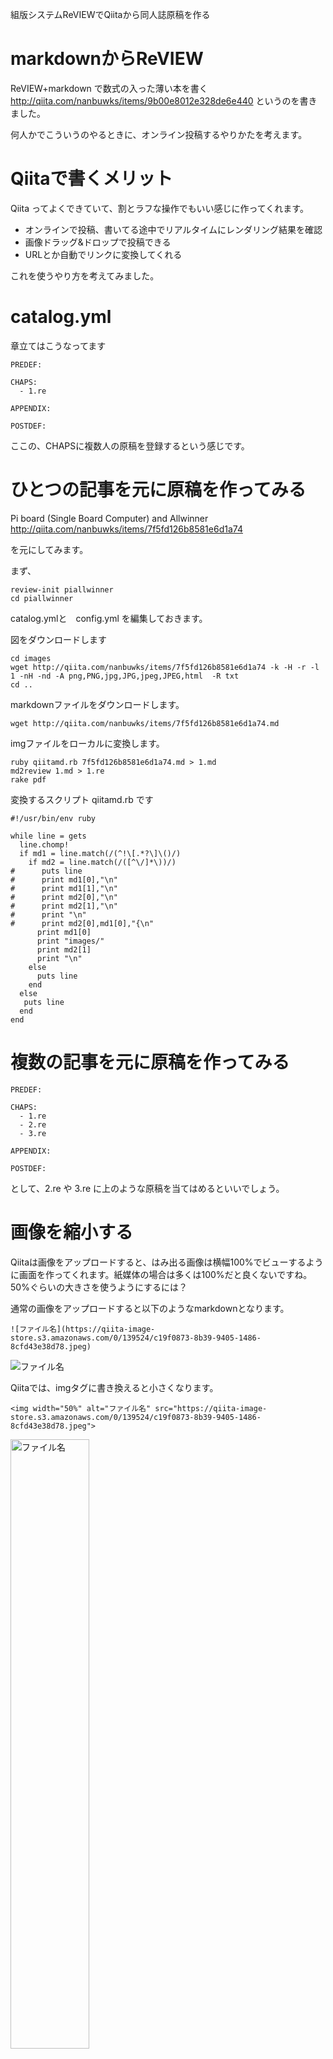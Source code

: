 組版システムReVIEWでQiitaから同人誌原稿を作る
# markdownからReVIEW

ReVIEW+markdown で数式の入った薄い本を書く
http://qiita.com/nanbuwks/items/9b00e8012e328de6e440
というのを書きました。

何人かでこういうのやるときに、オンライン投稿するやりかたを考えます。

# Qiitaで書くメリット

Qiita ってよくできていて、割とラフな操作でもいい感じに作ってくれます。

- オンラインで投稿、書いてる途中でリアルタイムにレンダリング結果を確認
- 画像ドラッグ&ドロップで投稿できる
- URLとか自動でリンクに変換してくれる

これを使うやり方を考えてみました。

# catalog.yml

章立てはこうなってます

```
PREDEF:

CHAPS:
  - 1.re

APPENDIX:

POSTDEF:
```


ここの、CHAPSに複数人の原稿を登録するという感じです。

# ひとつの記事を元に原稿を作ってみる

Pi board (Single Board Computer) and Allwinner
http://qiita.com/nanbuwks/items/7f5fd126b8581e6d1a74

を元にしてみます。

まず、

```
review-init piallwinner
cd piallwinner
```
catalog.ymlと　config.yml を編集しておきます。

図をダウンロードします

```
cd images
wget http://qiita.com/nanbuwks/items/7f5fd126b8581e6d1a74 -k -H -r -l 1 -nH -nd -A png,PNG,jpg,JPG,jpeg,JPEG,html  -R txt 
cd ..
```

markdownファイルをダウンロードします。

```
wget http://qiita.com/nanbuwks/items/7f5fd126b8581e6d1a74.md
```

imgファイルをローカルに変換します。

```
ruby qiitamd.rb 7f5fd126b8581e6d1a74.md > 1.md
md2review 1.md > 1.re
rake pdf 
```

変換するスクリプト qiitamd.rb です

```
#!/usr/bin/env ruby

while line = gets
  line.chomp!
  if md1 = line.match(/(^!\[.*?\]\()/)
    if md2 = line.match(/([^\/]*\))/)
#      puts line
#      print md1[0],"\n"
#      print md1[1],"\n"
#      print md2[0],"\n"
#      print md2[1],"\n"
#      print "\n"
#      print md2[0],md1[0],"{\n"
      print md1[0]
      print "images/"
      print md2[1]
      print "\n"
    else
      puts line
    end
  else
   puts line
  end
end

```




# 複数の記事を元に原稿を作ってみる


```
PREDEF:

CHAPS:
  - 1.re
  - 2.re
  - 3.re

APPENDIX:

POSTDEF:
```

として、2.re や 3.re に上のような原稿を当てはめるといいでしょう。

# 画像を縮小する

Qiitaは画像をアップロードすると、はみ出る画像は横幅100%でビューするように画面を作ってくれます。紙媒体の場合は多くは100%だと良くないですね。50%ぐらいの大きさを使うようにするには？

通常の画像をアップロードすると以下のようなmarkdownとなります。
```
![ファイル名](https://qiita-image-store.s3.amazonaws.com/0/139524/c19f0873-8b39-9405-1486-8cfd43e38d78.jpeg)
```

![ファイル名](https://qiita-image-store.s3.amazonaws.com/0/139524/c19f0873-8b39-9405-1486-8cfd43e38d78.jpeg)

Qiitaでは、imgタグに書き換えると小さくなります。
```
<img width="50%" alt="ファイル名" src="https://qiita-image-store.s3.amazonaws.com/0/139524/c19f0873-8b39-9405-1486-8cfd43e38d78.jpeg">
```

<img width="50%" alt="ファイル名" src="https://qiita-image-store.s3.amazonaws.com/0/139524/c19f0873-8b39-9405-1486-8cfd43e38d78.jpeg">

この解決方法は、GitHubなどでも同様です。
タグをいちいち書き換えないといけないのでメンドクサイですね。
markdownの拡張でできないかと思ったのですがそういうのは無さそうです。

仕方がないので、Qiita上では100%で表示されるけれども、PDFに変換した時に任意の大きさになるようにする。

「画像を初期化するスクリプト」
http://qiita.com/nanbuwks/items/9b00e8012e328de6e440#%E7%94%BB%E5%83%8F%E3%82%92%E7%B8%AE%E5%B0%8F%E3%81%99%E3%82%8B%E3%82%B9%E3%82%AF%E3%83%AA%E3%83%97%E3%83%88

を使うと、
[scale=0.5]![ファイル名](https://qiita-image-store.s3.amazonaws.com/0/139524/c19f0873-8b39-9405-1486-8cfd43e38d78.jpeg)

```
[scale=0.5]![ファイル名](https://qiita-image-store.s3.amazonaws.com/0/139524/c19f0873-8b39-9405-1486-8cfd43e38d78.jpeg)
```

と書けば、Qiita上では大きく、紙媒体に印刷したときには50%で印刷される。
けれども
[scale=0.5]というのが表示されてしまう。

少し書式を変更。

```
[]( scale=0.5 )![ファイル名]( https://qiita-image-store.s3.amazonaws.com/0/139524/c19f0873-8b39-9405-1486-8cfd43e38d78.jpeg )
```
とした。

[]( scale=0.5 )![ファイル名]( https://qiita-image-store.s3.amazonaws.com/0/139524/c19f0873-8b39-9405-1486-8cfd43e38d78.jpeg )

しかしながら md2review でエラーが起こる

```
 md2review qiita2review2.md 
/var/lib/gems/2.3.0/gems/md2review-1.11.0/lib/redcarpet/render/review.rb:299:in `remove_inline_markups': undefined method `gsub' for nil:NilClass (NoMethodError)
	from /var/lib/gems/2.3.0/gems/md2review-1.11.0/lib/redcarpet/render/review.rb:191:in `link'
	from /var/lib/gems/2.3.0/gems/md2review-1.11.0/lib/md2review/markdown.rb:13:in `render'
	from /var/lib/gems/2.3.0/gems/md2review-1.11.0/lib/md2review/markdown.rb:13:in `render'
	from /var/lib/gems/2.3.0/gems/md2review-1.11.0/bin/md2review:54:in `<top (required)>'
	from /usr/local/bin/md2review:22:in `load'
	from /usr/local/bin/md2review:22:in `<main>'

```

```

[]( scale=0.5 )

```

という書き方はmarkdownのコメントアウトなので、これでエラーが起こるとは情けないぞ。

```
[](
)
```
こんなのでも同様のエラー。
仕方がないので通常のコメントはふつーに消去、`[]( scale=0.5 )` は `[scale=0.5]` にするフィルタを作り、md2reviewをかける前に適用するようにしよう。

「preprosess.rb」

``` 
#!/usr/bin/env ruby
# this is not support $...$ in inline htmltag,link,image.
codeBlock=false
incomment=true
while line = gets
  line.chomp!
  if ( codeBlock == false && md1 = line.match(/^```/))
      codeBlock=true
      puts line
  elsif ( codeBlock == true && md1 = line.match(/^```/))
      codeBlock=false
      puts line
  elsif ( codeBlock == false && md1 = line.match(/^\[\]\(\ *(scale=.*)\ *\)!\[.*\]\(.*\)/))
      md2 = line.match(/^\[\]\(\ *scale=.*\ *\)(!\[.*\]\(.*\))/)
      print "[" + md1[1] + "]" + md2[1]
  elsif ( codeBlock == false )
    offset=0
    while md1 = line.index("[](",offset) do
      thereistex=false
      if ( md2 = line.match(/\$.*?\$/))
        thereistex=true
      end 
      inlinecode="nocode"
      inlinetex="notex"
      for  num in offset..md1-1
         ch = line[num]
         if ( ch == "`" && inlinecode=="nocode" )
             inlinecode="starting"
         elsif ( ch != "`" && inlinecode=="starting" )
            inlinecode="incode"
         elsif ( ch == "`" && inlinecode=="incode" )
            inlinecode="ending"
         elsif ( ch != "`" && inlinecode=="ending" )
            inlinecode="nocode"
         elsif ( ch == "$" && inlinecode=="nocode" && inlinetex=="notex" && thereistex==true )
            inlinetex="intex"
         elsif ( ch == "$" && inlinecode=="nocode" && inlinetex=="intex" )
            inlinetex="notex"
         end
         print ch
      end
      offset=md1+4
      num=offset-1
      if ( inlinetex!="notex" || inlinecode!="nocode")
      else 
        incomment=true
        while incomment==true do
          if ( line.length < num )
            if ( line=gets )
              num=0
            else
              incomment=false
            end
          end
          ch=line[num]

          if ( ch == ")" )
            incomment=false
          end
          num=num+1
          offset=num
        end
      end
    end
    line=line[offset,line.length]
    puts line
  else
    puts line
  end
end

```
制限

汚いコードになってしまったし、[](で
始まるのしか対応していない。
１つの$ とか　`  の後に [](が出ても認識しないなど、
かなりやっつけ。
